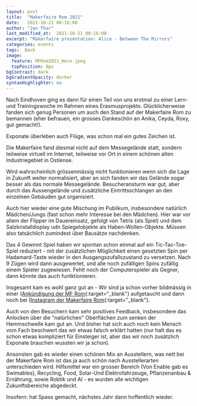 ```yaml
---
layout: post
title:  "Makerfaire Rom 2021"
date:   2021-10-21 00:16:00
author: "Jan Thar"
last_modified_at:  2021-10-21 00:16:00
excerpt: "Makerfaire presentation: Alice - Between The Mirrors"
categories: events
tags:  Back
image:
  feature: MFRom2021_Hero.jpeg
  topPosition: 0px
bgContrast: dark
bgGradientOpacity: darker
syntaxHighlighter: no
---
```

Nach Eindhoven ging es dann für einen Teil von uns erstmal zu einer Lern-und Trainingswoche im Rahmen eines Erasmusprojekts.
Glücklicherweise fanden sich genug Personen um auch den Stand auf der Makerfaire Rom zu bemannen (eher befrauen, ein grosses Dankeschön an Anika, Ceyda, Roxy, gut gemacht!).

Exponate überleben auch Flüge, was schon mal ein gutes Zeichen ist. 
<div class="img img--fullContainer img--14xLeading" style="background-image: url({{ site.baseurl_posts_img }}MFRom2021_5.jpeg);"></div>

Die Makerfaire fand diesmal nicht auf dem Messegelände statt, sondern teilweise virtuell im Internet, teilweise vor Ort in einem schönen alten Industriegebiet in Ostiense.

<div class="img img--fullContainer img--14xLeading" style="background-image: url({{ site.baseurl_posts_img }}MFRom2021_3.jpeg);"></div>

Wird wahrscheinlich grössenmässig nicht funktionieren wenn sich die Lage in Zukunft weiter normalisiert, aber an sich fanden wir das Gelände sogar besser als das normale Messegelände.
Besucheransturm war gut, aber durch das Aussengelände und zusätzliche Eintrittsschlangen an den einzelnen Gebäuden gut organisiert.

<div class="img img--fullContainer img--14xLeading" style="background-image: url({{ site.baseurl_posts_img }}MFRom2021_2.jpeg);"></div>

Auch hier wieder eine gute Mischung im Publikum, insbesondere natürlich Mädchen/Jungs (fast schon mehr Interesse bei den Mädchen).
Hier war vor allem der Flipper im Dauereinsatz, gefolgt von Tetris (als Spiel) und dem Salzkristalldisplay udn Spiegelobjekte als Haben-Wollen-Objekte.
Müssen also tatsächlich zumindest über Bausätze nachdenken.

Das 4 Gewinnt Spiel haben wir spontan schon einmal auf ein Tic-Tac-Toe-Spiel reduziert - mit der zusätzlichen Möglichkeit einen gesetzten Spin per Hadamard-Taste wieder in den Ausgangszufallszustand zu versetzen.
Nach 9 Zügen wird dann ausgewertet, und alle noch zufälligen Spins zufällig einem Spieler zugewiesen. Fehlt noch der Computerspieler als Gegner, dann könnte das auch funtktionieren.

Insgesamt kam es wohl ganz gut an - Wir sind ja schon vorher bildmässig in einer ([Ankündigung der MF Rom](https://makerfairerome.eu/it/larte-che-piace-ai-maker-la-trovate-alla-maker-faire-rome/){:target="_blank"} aufgetaucht und dann noch bei ([Instagram der Makerfaire Rom](https://www.instagram.com/p/CU2SPtaNHl9/?utm_medium=share_sheet){:target="_blank"}.

Auch von den Besuchern kam sehr positives Feedback, insbesondere das Anlocken über die "natürlichen" Oberflächen zum senken der Hemmschwelle kam gut an.
Und bisher hat sich auch noch kein Mensch vom Fach beschwert das wir etwas falsch erklärt hatten (nur halt das es schon etwas kompliziert für Einsteiger ist, aber das wir noch zusätzlich Exponate brauchen wussten wir ja schon).

Ansonsten gab es wieder einen schönen Mix an Ausstellern, was nett bei der Makerfaire Rom ist das ja auch schön nach Ausstellerarten unterschieden wird. 
Hilfsmittel war ein grosser Bereich (Von Enable gab es Swimables), Recycling, Food, Solar-Und Elektrofahrzeuge, Pflanzenanbau & Ernährung, sowie Robtik und AI - es wurden alle wichtigen Zukunftsbereiche abgedeckt.

Insofern: hat Spass gemacht, nächstes Jahr dann hoffentlich wieder.




